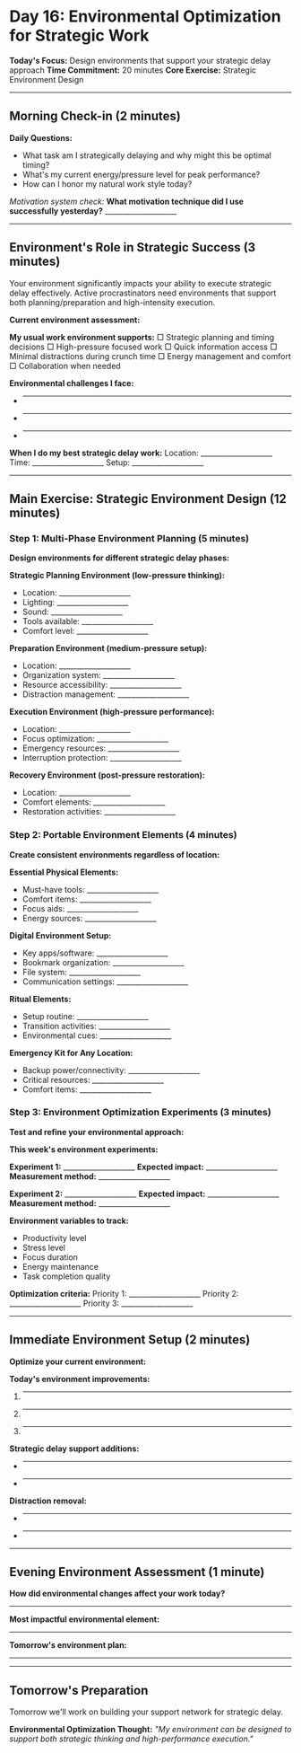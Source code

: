 # Day 16: Environmental Optimization for Strategic Work

**Today's Focus:** Design environments that support your strategic delay approach
**Time Commitment:** 20 minutes
**Core Exercise:** Strategic Environment Design

---

## Morning Check-in (2 minutes)

**Daily Questions:**
- What task am I strategically delaying and why might this be optimal timing?
- What's my current energy/pressure level for peak performance?
- How can I honor my natural work style today?

*Motivation system check:*
**What motivation technique did I use successfully yesterday?** ____________________

---

## Environment's Role in Strategic Success (3 minutes)

Your environment significantly impacts your ability to execute strategic delay effectively. Active procrastinators need environments that support both planning/preparation and high-intensity execution.

**Current environment assessment:**

**My usual work environment supports:**
□ Strategic planning and timing decisions
□ High-pressure focused work
□ Quick information access
□ Minimal distractions during crunch time
□ Energy management and comfort
□ Collaboration when needed

**Environmental challenges I face:**
- ____________________
- ____________________
- ____________________

**When I do my best strategic delay work:**
Location: ____________________
Time: ____________________
Setup: ____________________

---

## Main Exercise: Strategic Environment Design (12 minutes)

### Step 1: Multi-Phase Environment Planning (5 minutes)

**Design environments for different strategic delay phases:**

**Strategic Planning Environment (low-pressure thinking):**
- Location: ____________________
- Lighting: ____________________
- Sound: ____________________
- Tools available: ____________________
- Comfort level: ____________________

**Preparation Environment (medium-pressure setup):**
- Location: ____________________
- Organization system: ____________________
- Resource accessibility: ____________________
- Distraction management: ____________________

**Execution Environment (high-pressure performance):**
- Location: ____________________
- Focus optimization: ____________________
- Emergency resources: ____________________
- Interruption protection: ____________________

**Recovery Environment (post-pressure restoration):**
- Location: ____________________
- Comfort elements: ____________________
- Restoration activities: ____________________

### Step 2: Portable Environment Elements (4 minutes)

**Create consistent environments regardless of location:**

**Essential Physical Elements:**
- Must-have tools: ____________________
- Comfort items: ____________________
- Focus aids: ____________________
- Energy sources: ____________________

**Digital Environment Setup:**
- Key apps/software: ____________________
- Bookmark organization: ____________________
- File system: ____________________
- Communication settings: ____________________

**Ritual Elements:**
- Setup routine: ____________________
- Transition activities: ____________________
- Environmental cues: ____________________

**Emergency Kit for Any Location:**
- Backup power/connectivity: ____________________
- Critical resources: ____________________
- Comfort items: ____________________

### Step 3: Environment Optimization Experiments (3 minutes)

**Test and refine your environmental approach:**

**This week's environment experiments:**

**Experiment 1:** ____________________
**Expected impact:** ____________________
**Measurement method:** ____________________

**Experiment 2:** ____________________
**Expected impact:** ____________________
**Measurement method:** ____________________

**Environment variables to track:**
- Productivity level
- Stress level
- Focus duration
- Energy maintenance
- Task completion quality

**Optimization criteria:**
Priority 1: ____________________
Priority 2: ____________________
Priority 3: ____________________

---

## Immediate Environment Setup (2 minutes)

**Optimize your current environment:**

**Today's environment improvements:**
1. ____________________
2. ____________________
3. ____________________

**Strategic delay support additions:**
- ____________________
- ____________________

**Distraction removal:**
- ____________________
- ____________________

---

## Evening Environment Assessment (1 minute)

**How did environmental changes affect your work today?**
____________________

**Most impactful environmental element:**
____________________

**Tomorrow's environment plan:**
____________________

---

## Tomorrow's Preparation
Tomorrow we'll work on building your support network for strategic delay.

**Environmental Optimization Thought:**
*\"My environment can be designed to support both strategic thinking and high-performance execution.\"*